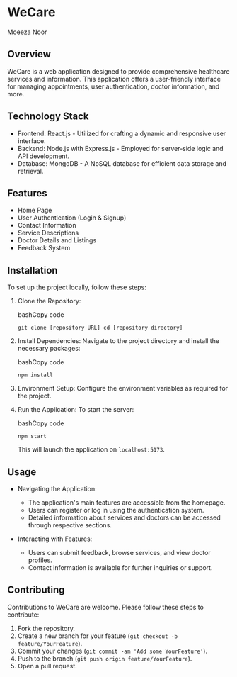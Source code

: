# WeCare

Moeeza Noor 

Overview
--------

WeCare is a web application designed to provide comprehensive healthcare services and information. This application offers a user-friendly interface for managing appointments, user authentication, doctor information, and more.

Technology Stack
----------------

-   Frontend: React.js - Utilized for crafting a dynamic and responsive user interface.
-   Backend: Node.js with Express.js - Employed for server-side logic and API development.
-   Database: MongoDB - A NoSQL database for efficient data storage and retrieval.

Features
--------

-   Home Page
-   User Authentication (Login & Signup)
-   Contact Information
-   Service Descriptions
-   Doctor Details and Listings
-   Feedback System

Installation
------------

To set up the project locally, follow these steps:

1.  Clone the Repository:

    bashCopy code

    `git clone [repository URL]
    cd [repository directory]`

2.  Install Dependencies: Navigate to the project directory and install the necessary packages:

    bashCopy code

    `npm install`

3.  Environment Setup: Configure the environment variables as required for the project.

4.  Run the Application: To start the server:

    bashCopy code

    `npm start`

    This will launch the application on `localhost:5173`.

Usage
-----

-   Navigating the Application:

    -   The application's main features are accessible from the homepage.
    -   Users can register or log in using the authentication system.
    -   Detailed information about services and doctors can be accessed through respective sections.
-   Interacting with Features:

    -   Users can submit feedback, browse services, and view doctor profiles.
    -   Contact information is available for further inquiries or support.

Contributing
------------

Contributions to WeCare are welcome. Please follow these steps to contribute:

1.  Fork the repository.
2.  Create a new branch for your feature (`git checkout -b feature/YourFeature`).
3.  Commit your changes (`git commit -am 'Add some YourFeature'`).
4.  Push to the branch (`git push origin feature/YourFeature`).
5.  Open a pull request.
